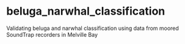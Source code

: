 # beluga_narwhal_classification
Validating beluga and narwhal classification using data from moored SoundTrap recorders in Melville Bay
